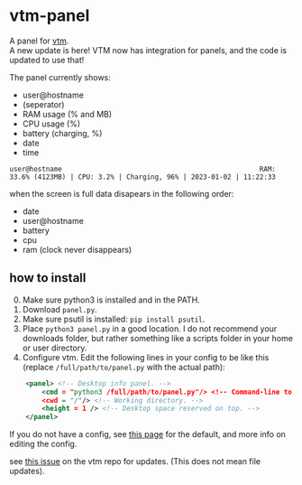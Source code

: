 # vtm-panel
A panel for [vtm](https://github.com/netxs-group/vtm).  
A new update is here! VTM now has integration for panels, and the code is updated to use that!

The panel
currently shows:
- user@hostname
- (seperator)
- RAM usage (% and MB)
- CPU usage (%)
- battery (charging, %)
- date
- time
```
user@hostname                                                 RAM: 33.6% (4123MB) | CPU: 3.2% | Charging, 96% | 2023-01-02 | 11:22:33
```

when the screen is full data disapears in the following order:
- date
- user@hostname
- battery
- cpu
- ram
  (clock never disappears)

## how to install
0. Make sure python3 is installed and in the PATH.
1. Download `panel.py`.
2. Make sure psutil is installed: `pip install psutil`.
3. Place `python3 panel.py` in a good location. I do not recommend your downloads folder, but rather something like a scripts folder in your home or user directory.
4. Configure vtm. Edit the following lines in your config to be like this (replace `/full/path/to/panel.py` with the actual path):
```xml
    <panel> <!-- Desktop info panel. -->
        <cmd = "python3 /full/path/to/panel.py"/> <!-- Command-line to activate. -->
        <cwd = "/"/> <!-- Working directory. -->
        <height = 1 /> <!-- Desktop space reserved on top. -->
    </panel>
```
If you do not have a config, see [this page](https://github.com/netxs-group/vtm/blob/master/doc/settings.md) for the default, and more info on editing the config.


see [this issue](https://github.com/netxs-group/vtm/issues/397) on the vtm repo for updates. (This does not mean file updates).
